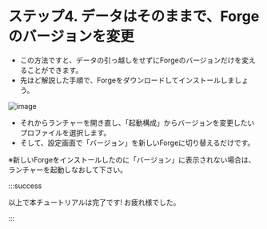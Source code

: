 # ステップ4. データはそのままで、Forgeのバージョンを変更

-   この方法ですと、データの引っ越しをせずにForgeのバージョンだけを変えることができます。
-   先ほど解説した手順で、Forgeをダウンロードしてインストールしましょう。

![image](https://images.ctfassets.net/44sq8tmkumx2/59RVGIj75xyIvAgiBcjqsG/f773280914724dc5ef55541d1d0b8ef2/image.png)

-   それからランチャーを開き直し、「起動構成」からバージョンを変更したいプロファイルを選択します。
-   そして、設定画面で「バージョン」を新しいForgeに切り替えるだけです。

※新しいForgeをインストールしたのに「バージョン」に表示されない場合は、ランチャーを起動しなおして下さい。

:::success

以上で本チュートリアルは完了です! お疲れ様でした。

:::
